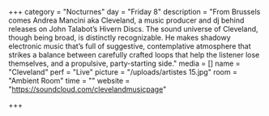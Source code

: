 +++
category = "Nocturnes"
day = "Friday 8"
description = "From Brussels comes Andrea Mancini aka Cleveland, a music producer and dj behind releases on John Talabot’s Hivern Discs. The sound universe of Cleveland, though being broad, is distinctly recognizable. He makes shadowy electronic music that’s full of suggestive, contemplative atmosphere that strikes a balance between carefully crafted loops that help the listener lose themselves, and a propulsive, party-starting side."
media = []
name = "Cleveland"
perf = "Live"
picture = "/uploads/artistes 15.jpg"
room = "Ambient Room"
time = ""
website = "https://soundcloud.com/clevelandmusicpage"

+++
